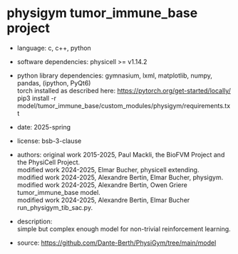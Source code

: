 # physigym tumor_immune_base project

+ language: c, c++, python

+ software dependencies: physicell >= v1.14.2

+ python library dependencies:
    gymnasium, lxml, matplotlib, numpy, pandas, (ipython, PyQt6) \
    torch installed as described here: https://pytorch.org/get-started/locally/ \
    pip3 install -r model/tumor_immune_base/custom_modules/physigym/requirements.txt

+ date: 2025-spring

+ license: bsb-3-clause

+ authors:
    original work 2015-2025, Paul Mackli, the BioFVM Project and the PhysiCell Project. \
    modified work 2024-2025, Elmar Bucher, physicell extending. \
    modified work 2024-2025, Alexandre Bertin, Elmar Bucher, physigym. \
    modified work 2024-2025, Alexandre Bertin, Owen Griere tumor_immune_base model. \
    modified work 2024-2025, Alexandre Bertin, Elmar Bucher run_physigym_tib_sac.py.

+ description: \
    simple but complex enough model for non-trivial reinforcement learning.

+ source: https://github.com/Dante-Berth/PhysiGym/tree/main/model
